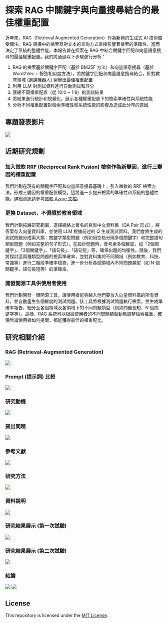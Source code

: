 # 探索 RAG 中關鍵字與向量搜尋結合的最佳權重配置
近年來，RAG（Retrieval Augmented Generation）作為新興的生成式 AI 技術備受關注。RAG 架構中的檢索器對文本的查詢方式直接影響著檢索的準確性，進而決定了系統的整體性能。本報告旨在探索在 RAG 中結合關鍵字匹配和向量語意搜尋的最佳權重配置。我們將通過以下步驟進行分析：
1. RAG 的檢索基於關鍵字匹配（基於 BM25F 方法）和向量語意搜尋（基於 Word2Vec + 餘弦相似度方法），將關鍵字匹配和向量語意搜尋結合，針對教育領域 (選課機器人) 窮舉出最佳權重配置
2. 利用 LLM 對測試資料進行自動測試和評分
3. 匯總不同權重配置（從 10:0 ~ 1:9）的測試結果
4. 將結果進行統計和視覺化，展示各種權重配置下的檢索準確性與系統性能
5. 分析不同權重配置對檢索準確性和系統性能的影響及造成此分布的原因

## 專題發表影片
[![](https://img.youtube.com/vi/TJZNO3tPgSo/0.jpg)](https://www.youtube.com/embed/TJZNO3tPgSo?si=ETXrEbdqvAJ-x8-C)

## 近期研究規劃
### 加入微軟 RRF (Reciprocal Rank Fusion) 檢索作為新變因，進行三變因的權重配置
我們計劃在現有的關鍵字匹配和向量語意搜尋基礎上，引入微軟的 RRF 檢索方法，形成三變因的權重配置模型。這將進一步提升檢索的準確性和系統的整體性能。詳細資訊請參考[微軟 Azure 文檔](https://learn.microsoft.com/en-us/azure/search/hybrid-search-ranking)。

### 更換 Dataset，不侷限於教育領域
我們計劃拓展研究範圍，選擇網絡上著名的巨型中文資料集（QA Pair 形式），將答案存入向量資料庫，並使用 LLM 根據前述的 Q 生成測試資料。我們會將生成的測試問題分成兩大類：關鍵字類型問題（例如用空格分隔多個關鍵字）和完整語句類型問題（例如完整的句子形式）。在設計問題時，會考慮多個維度，如「2個關鍵字」、「3個關鍵字」、「語句長」、「語句短」等，確保出題的均衡性。隨後，我們將探討這兩種類型問題的檢索準確率，並對資料集的不同領域（例如教育、科技、常識等）進行二階段準確率檢查，進一步分析各個領域內不同問題類型（如 N 個關鍵字、語句長短等）的準確率。

### 開發開源工具供使用者使用
我們計劃開發一個開源工具，讓使用者能夠輸入他們要放入向量資料庫的所有資料，並自動產生各個維度的測試問題。該工具將根據測試問題執行檢索，並生成準確率報告，細分至各個領域及各領域下的不同問題類型（例如問題長短、N 個關鍵字等）。這樣，RAG 系統可以根據使用者的不同問題類型動態調整檢索權重，確保無論使用者如何提問，都能獲得最佳的權重配比。

## 研究相關介紹

### RAG (Retrieval-Augmented Generation)
![](https://raw.githubusercontent.com/JustinHsu1019/RAG_Search_Weights/main/img/4.jpg)

### Prompt (提示詞) 比較
![](https://raw.githubusercontent.com/JustinHsu1019/RAG_Search_Weights/main/img/5.jpg)

### 研究動機
![](https://raw.githubusercontent.com/JustinHsu1019/RAG_Search_Weights/main/img/6.jpg)

### 提出問題
![](https://raw.githubusercontent.com/JustinHsu1019/RAG_Search_Weights/main/img/7.jpg)

### 參考文獻
![](https://raw.githubusercontent.com/JustinHsu1019/RAG_Search_Weights/main/img/8.jpg)

### 研究方法
![](https://raw.githubusercontent.com/JustinHsu1019/RAG_Search_Weights/main/img/9.jpg)

### 資料說明
![](https://raw.githubusercontent.com/JustinHsu1019/RAG_Search_Weights/main/img/10.jpg)

### 研究結果展示 (第一次試驗)
![](https://raw.githubusercontent.com/JustinHsu1019/RAG_Search_Weights/main/img/11.jpg)

### 研究結果展示 (第二次試驗)
![](https://raw.githubusercontent.com/JustinHsu1019/RAG_Search_Weights/main/img/12.jpg)

### 結論
![](https://raw.githubusercontent.com/JustinHsu1019/RAG_Search_Weights/main/img/13.jpg)
![](https://raw.githubusercontent.com/JustinHsu1019/RAG_Search_Weights/main/img/14.jpg)

## License
This repository is licensed under the [MIT License](https://github.com/JustinHsu1019/RAG_Search_Weights/blob/main/LICENSE).

